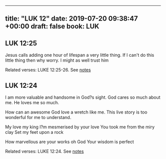 
---
title: "LUK 12"
date: 2019-07-20 09:38:47 +00:00
draft: false
book: LUK
---

## LUK 12:25

Jesus calls adding one hour of lifespan a very little thing. If I can't do this little thing then why worry. I might as well trust him

Related verses: LUKE 12:25-26. See [notes](https://my.bible.com/notes/3212497358789795954)


## LUK 12:24

I am more valuable and handsome in God?s sight. God cares so much about me. He loves me so much.

How can an awesome God love a wretch like me. This live story is too wonderful for me to understand.


My love my king
I?m mesmerised by your love
You took me from the miry clay
Set my feet upon a rock

How marvellous are your works oh God
Your wisdom is perfect

Related verses: LUKE 12:24. See [notes](https://my.bible.com/notes/3211921911731445974)

